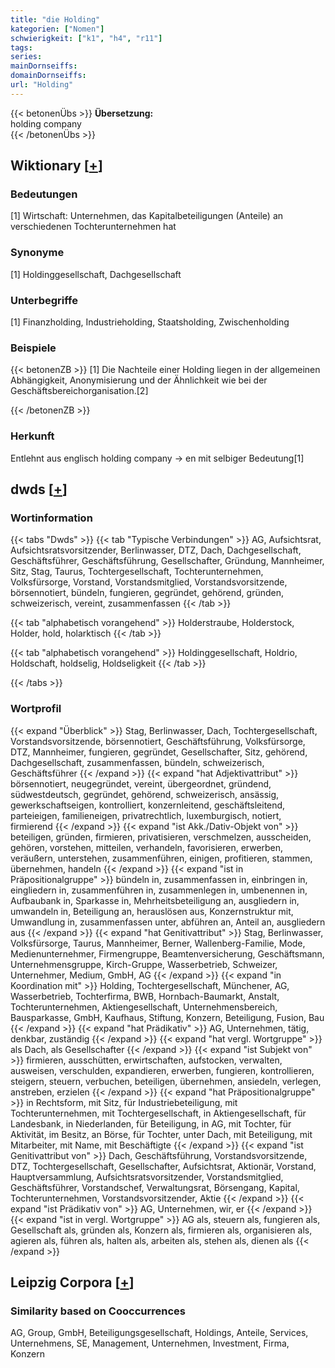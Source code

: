 ```yaml
---
title: "die Holding"
kategorien: ["Nomen"]
schwierigkeit: ["k1", "h4", "r11"]
tags:
series:
mainDornseiffs:
domainDornseiffs:
url: "Holding"
---
```


{{< betonenÜbs >}}
**Übersetzung:**  
holding company  
{{< /betonenÜbs >}}

## Wiktionary [[+](https://de.wiktionary.org/wiki/Holding)]

### Bedeutungen
[1] Wirtschaft: Unternehmen, das Kapitalbeteiligungen (Anteile) an verschiedenen Tochterunternehmen hat  

### Synonyme
[1] Holdinggesellschaft, Dachgesellschaft  

### Unterbegriffe
[1] Finanzholding, Industrieholding, Staatsholding, Zwischenholding  

### Beispiele
{{< betonenZB >}}
[1] Die Nachteile einer Holding liegen in der allgemeinen Abhängigkeit, Anonymisierung und der Ähnlichkeit wie bei der Geschäftsbereichorganisation.[2]  

{{< /betonenZB >}}
### Herkunft
Entlehnt aus englisch holding company → en mit selbiger Bedeutung[1]  



## dwds [[+](https://www.dwds.de/wb/Holding)]

### Wortinformation
{{< tabs "Dwds" >}}
{{< tab "Typische Verbindungen" >}}
AG, Aufsichtsrat, Aufsichtsratsvorsitzender, Berlinwasser, DTZ, Dach, Dachgesellschaft, Geschäftsführer, Geschäftsführung, Gesellschafter, Gründung, Mannheimer, Sitz, Stag, Taurus, Tochtergesellschaft, Tochterunternehmen, Volksfürsorge, Vorstand, Vorstandsmitglied, Vorstandsvorsitzende, börsennotiert, bündeln, fungieren, gegründet, gehörend, gründen, schweizerisch, vereint, zusammenfassen
{{< /tab >}}

{{< tab "alphabetisch vorangehend" >}}
Holderstraube, Holderstock, Holder, hold, holarktisch
{{< /tab >}}

{{< tab "alphabetisch vorangehend" >}}
Holdinggesellschaft, Holdrio, Holdschaft, holdselig, Holdseligkeit
{{< /tab >}}

{{< /tabs >}}

### Wortprofil
{{< expand "Überblick" >}} Stag, Berlinwasser, Dach, Tochtergesellschaft, Vorstandsvorsitzende, börsennotiert, Geschäftsführung, Volksfürsorge, DTZ, Mannheimer, fungieren, gegründet, Gesellschafter, Sitz, gehörend, Dachgesellschaft, zusammenfassen, bündeln, schweizerisch, Geschäftsführer {{< /expand >}}
{{< expand "hat Adjektivattribut" >}} börsennotiert, neugegründet, vereint, übergeordnet, gründend, südwestdeutsch, gegründet, gehörend, schweizerisch, ansässig, gewerkschaftseigen, kontrolliert, konzernleitend, geschäftsleitend, parteieigen, familieneigen, privatrechtlich, luxemburgisch, notiert, firmierend {{< /expand >}}
{{< expand "ist Akk./Dativ-Objekt von" >}} beteiligen, gründen, firmieren, privatisieren, verschmelzen, ausscheiden, gehören, vorstehen, mitteilen, verhandeln, favorisieren, erwerben, veräußern, unterstehen, zusammenführen, einigen, profitieren, stammen, übernehmen, handeln {{< /expand >}}
{{< expand "ist in Präpositionalgruppe" >}} bündeln in, zusammenfassen in, einbringen in, eingliedern in, zusammenführen in, zusammenlegen in, umbenennen in, Aufbaubank in, Sparkasse in, Mehrheitsbeteiligung an, ausgliedern in, umwandeln in, Beteiligung an, herauslösen aus, Konzernstruktur mit, Umwandlung in, zusammenfassen unter, abführen an, Anteil an, ausgliedern aus {{< /expand >}}
{{< expand "hat Genitivattribut" >}} Stag, Berlinwasser, Volksfürsorge, Taurus, Mannheimer, Berner, Wallenberg-Familie, Mode, Medienunternehmer, Firmengruppe, Beamtenversicherung, Geschäftsmann, Unternehmensgruppe, Kirch-Gruppe, Wasserbetrieb, Schweizer, Unternehmer, Medium, GmbH, AG {{< /expand >}}
{{< expand "in Koordination mit" >}} Holding, Tochtergesellschaft, Münchener, AG, Wasserbetrieb, Tochterfirma, BWB, Hornbach-Baumarkt, Anstalt, Tochterunternehmen, Aktiengesellschaft, Unternehmensbereich, Bausparkasse, GmbH, Kaufhaus, Stiftung, Konzern, Beteiligung, Fusion, Bau {{< /expand >}}
{{< expand "hat Prädikativ" >}} AG, Unternehmen, tätig, denkbar, zuständig {{< /expand >}}
{{< expand "hat vergl. Wortgruppe" >}} als Dach, als Gesellschafter {{< /expand >}}
{{< expand "ist Subjekt von" >}} firmieren, ausschütten, erwirtschaften, aufstocken, verwalten, ausweisen, verschulden, expandieren, erwerben, fungieren, kontrollieren, steigern, steuern, verbuchen, beteiligen, übernehmen, ansiedeln, verlegen, anstreben, erzielen {{< /expand >}}
{{< expand "hat Präpositionalgruppe" >}} in Rechtsform, mit Sitz, für Industriebeteiligung, mit Tochterunternehmen, mit Tochtergesellschaft, in Aktiengesellschaft, für Landesbank, in Niederlanden, für Beteiligung, in AG, mit Tochter, für Aktivität, im Besitz, an Börse, für Tochter, unter Dach, mit Beteiligung, mit Mitarbeiter, mit Name, mit Beschäftigte {{< /expand >}}
{{< expand "ist Genitivattribut von" >}} Dach, Geschäftsführung, Vorstandsvorsitzende, DTZ, Tochtergesellschaft, Gesellschafter, Aufsichtsrat, Aktionär, Vorstand, Hauptversammlung, Aufsichtsratsvorsitzender, Vorstandsmitglied, Geschäftsführer, Vorstandschef, Verwaltungsrat, Börsengang, Kapital, Tochterunternehmen, Vorstandsvorsitzender, Aktie {{< /expand >}}
{{< expand "ist Prädikativ von" >}} AG, Unternehmen, wir, er {{< /expand >}}
{{< expand "ist in vergl. Wortgruppe" >}} AG als, steuern als, fungieren als, Gesellschaft als, gründen als, Konzern als, firmieren als, organisieren als, agieren als, führen als, halten als, arbeiten als, stehen als, dienen als {{< /expand >}}

## Leipzig Corpora [[+](https://corpora.uni-leipzig.de/en/res?word=Holding&corpusId=deu_newscrawl-public_2018)]


### Similarity based on Cooccurrences
AG, Group, GmbH, Beteiligungsgesellschaft, Holdings, Anteile, Services, Unternehmens, SE, Management, Unternehmen, Investment, Firma, Konzern


